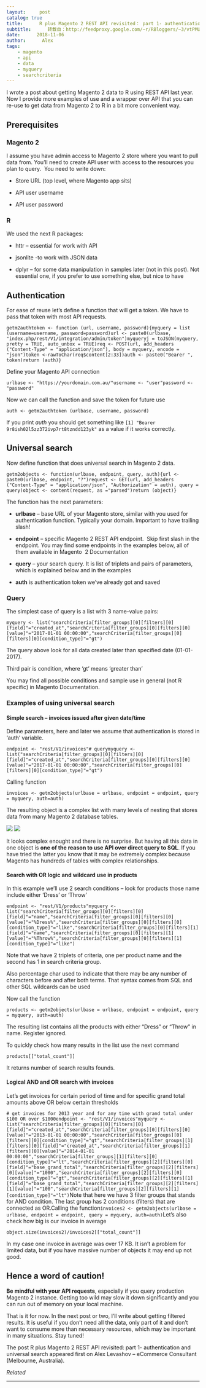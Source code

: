 ```yaml
---
layout:     post
catalog: true
title:      R plus Magento 2 REST API revisited： part 1- authentication and universal search
subtitle:      转载自：http://feedproxy.google.com/~r/RBloggers/~3/vtPMUciHkoI/
date:      2018-11-06
author:      Alex
tags:
    - magento
    - api
    - data
    - myquery
    - searchcriteria
---
```






I wrote a post about getting Magento 2 data to R using REST API last year. Now I provide more examples of use and a wrapper over API that you can re-use to get data from Magento 2 to R in a bit more convenient way.

## Prerequisites

### Magento 2

I assume you have admin access to Magento 2 store where you want to pull data from. You’ll need to create API user with access to the resources you plan to query.  You need to write down:

- Store URL (top level, where Magento app sits)

- API user username

- API user password


### R

We used the next R packages:

- httr – essential for work with API

- jsonlite -to work with JSON data

- dplyr – for some data manipulation in samples later (not in this post). Not essential one, if you prefer to use something else, but nice to have


## Authentication

For ease of reuse let’s define a function that will get a token. We have to pass that token with most API requests.

`getm2authtoken <- function (url, username, password){myquery = list (username=username, password=password)url <- paste0(urlbase, "index.php/rest/V1/integration/admin/token")myqueryj = toJSON(myquery, pretty = TRUE, auto_unbox = TRUE)req <- POST(url, add_headers ("Content-Type" = "application/json"), body = myquery, encode = "json")token <-rawToChar(req$content[2:33])auth <- paste0("Bearer ", token)return (auth)}`

Define your Magento API connection

`urlbase <- "https://yourdomain.com.au/"username <- "user"password <- "password"`

Now we can call the function and save the token for future use

`auth <- getm2authtoken (urlbase, username, password)`

If you print *auth* you should get something like `[1] "Bearer 9r8ish02l5zz372ivp7rt8tzndd123yk"` as a value if it works correctly.

## Universal search

Now define function that does universal search in Magento 2 data.

`getm2objects <- function(urlbase, endpoint, query, auth){url <- paste0(urlbase, endpoint, "?")request <- GET(url, add_headers ("Content-Type" = "application/json", "Authorization" = auth), query = query)object <- content(request, as ="parsed")return (object)}`

The function has the next parameters:

- **urlbase** – base URL of your Magento store, similar with you used for authentication function. Typically your domain. Important to have trailing slash!

- **endpoint** – specific Magento 2 REST API endpoint.  Skip first slash in the endpoint. You may find some endpoints in the examples below, all of them available in Magento  2 Documentation

- **query** – your search query. It is list of triplets and pairs of parameters, which is explained below and in the examples

- **auth** is authentication token we’ve already got and saved


### Query

The simplest case of query is a list with 3 name-value pairs:

`myquery <- list("searchCriteria[filter_groups][0][filters][0][field]"="created_at","searchCriteria[filter_groups][0][filters][0][value]"="2017-01-01 00:00:00","searchCriteria[filter_groups][0][filters][0][condition_type]"="gt")`

The query above look for all data created later than specified date (01-01-2017).

Third pair is condition, where ‘gt’ means ‘greater than’

You may find all possible conditions and sample use in general (not R specific) in Magento Documentation.

### Examples of using universal search

#### Simple search – invoices issued after given date/time

Define parameters, here and later we assume that authentication is stored in ‘auth’ variable.

`endpoint <- "rest/V1/invoices"# querymyquery <- list("searchCriteria[filter_groups][0][filters][0][field]"="created_at","searchCriteria[filter_groups][0][filters][0][value]"="2017-01-01 00:00:00","searchCriteria[filter_groups][0][filters][0][condition_type]"="gt")`

Calling function

`invoices <- getm2objects(urlbase = urlbase, endpoint = endpoint, query = myquery, auth=auth)`

The resulting object is a complex list with many levels of nesting that stores data from many Magento 2 database tables.

![](https://i0.wp.com/levashov.biz/wp-content/uploads/2018/11/invoices.png?w=450&ssl=1)
![](https://i0.wp.com/levashov.biz/wp-content/uploads/2018/11/invoices.png?w=450&ssl=1)


It looks complex enought and there is no surprise. But having all this data in one object is **one of the reason to use API over direct query to SQL**. If you have tried the latter you know that it may be extremely complex because Magento has hundreds of tables with complex relationships.

#### Search with OR logic and wildcard use in products

In this example we’ll use 2 search conditions – look for products those name include either ‘Dress’ or ‘Throw’

`endpoint <- "rest/V1/products"myquery <- list("searchCriteria[filter_groups][0][filters][0][field]"="name","searchCriteria[filter_groups][0][filters][0][value]"="%Dress%","searchCriteria[filter_groups][0][filters][0][condition_type]"="like","searchCriteria[filter_groups][0][filters][1][field]"="name","searchCriteria[filter_groups][0][filters][1][value]"="%Throw%","searchCriteria[filter_groups][0][filters][1][condition_type]"="like")`

Note that we have 2 triplets of criteria, one per product name and the second has 1 in search criteria group.

Also percentage char used to indicate that there may be any number of characters before and after both terms. That syntax comes from SQL and other SQL wildcards can be used

Now call the function

`products <- getm2objects(urlbase = urlbase, endpoint = endpoint, query = myquery, auth=auth)`

The resulting list contains all the products with either “Dress” or “Throw” in name. Register ignored.

To quickly check how many results in the list use the next command

`products[["total_count"]]`

It returns number of search results founds.

#### Logical AND and OR search with invoices

Let’s get invoices for certain period of time and for specific grand total amounts above OR below certain thresholds

`# get invoices for 2013 year and for any time with grand total under $100 OR over $1000endpoint <- "rest/V1/invoices"myquery <- list("searchCriteria[filter_groups][0][filters][0][field]"="created_at","searchCriteria[filter_groups][0][filters][0][value]"="2013-01-01 00:00:00","searchCriteria[filter_groups][0][filters][0][condition_type]"="gt","searchCriteria[filter_groups][1][filters][0][field]"="created_at","searchCriteria[filter_groups][1][filters][0][value]"="2014-01-01 00:00:00","searchCriteria[filter_groups][1][filters][0][condition_type]"="lt","searchCriteria[filter_groups][2][filters][0][field]"="base_grand_total","searchCriteria[filter_groups][2][filters][0][value]"="1000","searchCriteria[filter_groups][2][filters][0][condition_type]"="gt","searchCriteria[filter_groups][2][filters][1][field]"="base_grand_total","searchCriteria[filter_groups][2][filters][1][value]"="100","searchCriteria[filter_groups][2][filters][1][condition_type]"="lt")`Note that here we have 3 filter groups that stands for AND condition. The last group has 2 conditions (filters) that are connected as OR.Calling the function`invoices2 <- getm2objects(urlbase = urlbase, endpoint = endpoint, query = myquery, auth=auth)`Let’s also check how big is our invoice in average

`object.size(invoices2)/invoices2[["total_count"]] `

In my case one invoice in average was over 17 KB. It isn’t a problem for limited data, but if you have massive number of objects it may end up not good.

## Hence a word of caution!

**Be mindful with your API requests**, especially if you query production Magento 2 instance. Getting too wild may slow it down significantly and you can run out of memory on your local machine.

That is it for now. In the next post or two, I’ll write about getting filtered results. It is useful if you don’t need all the data, only part of it and don’t want to consume more than necessary resources, which may be important in many situations. Stay tuned!



The post R plus Magento 2 REST API revisited: part 1- authentication and universal search appeared first on Alex Levashov – eCommerce Consultant (Melbourne, Australia).


*Related*








---
